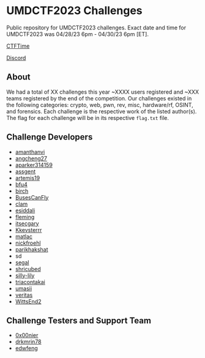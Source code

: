 # UMDCTF2023 Challenges
Public repository for UMDCTF2023 challenges. Exact date and time for UMDCTF2023 was 04/28/23 6pm - 04/30/23 6pm [ET]. 

[CTFTime](https://ctftime.org/event/1949)

[Discord](https://discord.gg/n65kg6KuYH)

## About
We had a total of XX challenges this year ~XXXX users registered and ~XXX teams registered by the end of the competition.
Our challenges existed in the following categories: crypto, web, pwn, rev, misc, hardware/rf, OSINT, and forensics.
Each challenge is the respective work of the listed author(s). The flag for each challenge will be in its respective `flag.txt` file.

## Challenge Developers
 * [amanthanvi](https://github.com/amanthanvi)
 * [angcheng27](https://github.com/angcheng27)
 * [aparker314159](https://github.com/aparker314159)
 * [assgent](https://github.com/Assgent)
 * [artemis19](https://github.com/artemis19)
 * [bfu4](https://github.com/bfu4)
 * [birch](https://github.com/ald3ns)
 * [BusesCanFly](https://github.com/BusesCanFly)
 * [clam](https://github.com/obafgkmdh)
 * [esiddali](https://github.com/esiddali)
 * [fleming](https://github.com/jsfleming)
 * [itsecgary](https://github.com/itsecgary)
 * [Kkevsterrr](https://github.com/Kkevsterrr)
 * [matlac](https://github.com/matl4c)
 * [nickfroehl](https://github.com/nickfroehl)
 * [parikhakshat](https://github.com/parikhakshat)
 * sd
 * [segal](https://github.com/segalll)
 * [shricubed](https://github.com/shricubed)
 * [silly-lily](https://github.com/silly-lily)
 * [triacontakai](https://github.com/triacontakai)
 * [umasii](https://github.com/umasii)
 * [veritas](https://github.com/voidstar0)
 * [WittsEnd2](https://github.com/WittsEnd2)

## Challenge Testers and Support Team
 * [0x00nier](https://github.com/0x00nier)
 * [drkmrin78](https://github.com/drkmrin78)
 * [edwfeng](https://github.com/edwfeng)

